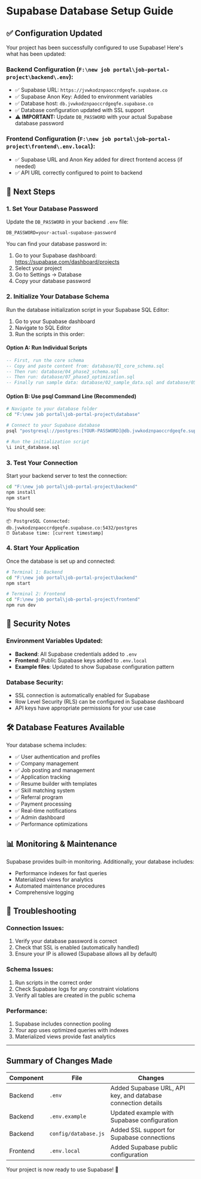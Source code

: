 # Supabase Database Setup Guide

## ✅ Configuration Updated

Your project has been successfully configured to use Supabase! Here's what has been updated:

### Backend Configuration (`F:\new job portal\job-portal-project\backend\.env`):
- ✅ Supabase URL: `https://jvwkodznpaoccrdgeqfe.supabase.co`
- ✅ Supabase Anon Key: Added to environment variables
- ✅ Database host: `db.jvwkodznpaoccrdgeqfe.supabase.co`
- ✅ Database configuration updated with SSL support
- ⚠️  **IMPORTANT:** Update `DB_PASSWORD` with your actual Supabase database password

### Frontend Configuration (`F:\new job portal\job-portal-project\frontend\.env.local`):
- ✅ Supabase URL and Anon Key added for direct frontend access (if needed)
- ✅ API URL correctly configured to point to backend

## 🔧 Next Steps

### 1. Set Your Database Password
Update the `DB_PASSWORD` in your backend `.env` file:
```env
DB_PASSWORD=your-actual-supabase-password
```

You can find your database password in:
1. Go to your Supabase dashboard: https://supabase.com/dashboard/projects
2. Select your project
3. Go to Settings → Database
4. Copy your database password

### 2. Initialize Your Database Schema
Run the database initialization script in your Supabase SQL Editor:

1. Go to your Supabase dashboard
2. Navigate to SQL Editor
3. Run the scripts in this order:

#### Option A: Run Individual Scripts
```sql
-- First, run the core schema
-- Copy and paste content from: database/01_core_schema.sql
-- Then run: database/04_phase2_schema.sql
-- Then run: database/07_phase3_optimization.sql
-- Finally run sample data: database/02_sample_data.sql and database/05_phase2_sample_data.sql
```

#### Option B: Use psql Command Line (Recommended)
```bash
# Navigate to your database folder
cd "F:\new job portal\job-portal-project\database"

# Connect to your Supabase database
psql "postgresql://postgres:[YOUR-PASSWORD]@db.jvwkodznpaoccrdgeqfe.supabase.co:5432/postgres"

# Run the initialization script
\i init_database.sql
```

### 3. Test Your Connection
Start your backend server to test the connection:

```bash
cd "F:\new job portal\job-portal-project\backend"
npm install
npm start
```

You should see:
```
📦 PostgreSQL Connected: db.jvwkodznpaoccrdgeqfe.supabase.co:5432/postgres
⏰ Database time: [current timestamp]
```

### 4. Start Your Application
Once the database is set up and connected:

```bash
# Terminal 1: Backend
cd "F:\new job portal\job-portal-project\backend"
npm start

# Terminal 2: Frontend
cd "F:\new job portal\job-portal-project\frontend"
npm run dev
```

## 🔐 Security Notes

### Environment Variables Updated:
- **Backend**: All Supabase credentials added to `.env`
- **Frontend**: Public Supabase keys added to `.env.local`
- **Example files**: Updated to show Supabase configuration pattern

### Database Security:
- SSL connection is automatically enabled for Supabase
- Row Level Security (RLS) can be configured in Supabase dashboard
- API keys have appropriate permissions for your use case

## 🛠️ Database Features Available

Your database schema includes:
- ✅ User authentication and profiles
- ✅ Company management
- ✅ Job posting and management
- ✅ Application tracking
- ✅ Resume builder with templates
- ✅ Skill matching system
- ✅ Referral program
- ✅ Payment processing
- ✅ Real-time notifications
- ✅ Admin dashboard
- ✅ Performance optimizations

## 📊 Monitoring & Maintenance

Supabase provides built-in monitoring. Additionally, your database includes:
- Performance indexes for fast queries
- Materialized views for analytics
- Automated maintenance procedures
- Comprehensive logging

## 🔧 Troubleshooting

### Connection Issues:
1. Verify your database password is correct
2. Check that SSL is enabled (automatically handled)
3. Ensure your IP is allowed (Supabase allows all by default)

### Schema Issues:
1. Run scripts in the correct order
2. Check Supabase logs for any constraint violations
3. Verify all tables are created in the public schema

### Performance:
1. Supabase includes connection pooling
2. Your app uses optimized queries with indexes
3. Materialized views provide fast analytics

---

## Summary of Changes Made

| Component | File | Changes |
|-----------|------|---------|
| Backend | `.env` | Added Supabase URL, API key, and database connection details |
| Backend | `.env.example` | Updated example with Supabase configuration |
| Backend | `config/database.js` | Added SSL support for Supabase connections |
| Frontend | `.env.local` | Added Supabase public configuration |

Your project is now ready to use Supabase! 🚀